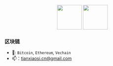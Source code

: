 <p align="center">
     <img src="https://github.com/txsdev/txsdev/blob/master/imgs/bitcoin.png" width = "80" height = "80"/>
     <img src="https://github.com/txsdev/txsdev/blob/master/imgs/ethereum.png" width = "80" height = "80"/>
</p>


### 区块链
- 🔭: `Bitcoin`, `Ethereum`, `Vechain`
- 📫：tianxiaosi.cn@gmail.com

<!--
**txsdev/txsdev** is a ✨ _special_ ✨ repository because its `README.md` (this file) appears on your GitHub profile.

Here are some ideas to get you started:

- 🔭 I’m currently working on ...
- 🌱 I’m currently learning ...
- 👯 I’m looking to collaborate on ...
- 🤔 I’m looking for help with ...
- 💬 Ask me about ...
- 📫 How to reach me: ...
- 😄 Pronouns: ...
- ⚡ Fun fact: ...
-->
